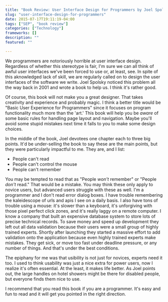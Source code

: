 ```yaml
---
title: "Book Review: User Interface Design for Programmers by Joel Spolsky"
slug: "user-interface-design-for-programmers"
date: 2015-07-17T19:11:19-04:00
tags: ["SEP", "book review"]
categories: ["Technology"]
frameworks: []
description: ""
featured: ""

---
```


We programmers are notoriously horrible at user interface design. Regardless of whether this stereotype is fair, I'm sure we can all think of awful user interfaces we've been forced to use or, at least, see. In spite of this aknowledged lack of skill, we are regularly called on to design the user interfaces of the software we write. Joel Spolsky noticed this problem all the way back in 2001 and wrote a book to help us. I think it's rather good.

Of course, this book will not make you a great designer. That takes creativity and experience and probably magic. I think a better title would be "Basic User Experience for Programmers" since it focuses on program functionality much more than the 'art.' This book will help you be _aware_ of some basic rules for handling page layout and navigation. Maybe you'll avoid some stupid mistakes next time it falls to you to make some design choices.

In the middle of the book, Joel devotees one chapter each to three big points. It'd be under-selling the book to say these are the main points, but they were particularly impactful to me. They are, and I list:

* People can't read
* People can't control the mouse
* People can't remember

You may be tempted to read that as "People _won't_ remember" or "People _don't_ read." That would be a mistake. You may think these only apply to novice users, but advanced users struggle with these as well. I'm a programmer and I don't read error dialog boxes. I have trouble remembering the kaleidescope of urls and apis I see on a daily basis. I also have tons of trouble using a mouse: it's slower than a keyboard, it's unforgiving with those pixel perfect click zones, and it's really laggy on a remote computer. I know a company that built an expensive database system to store lots of precise technical records. To save money and speed up development they left out all data validation because their users were a small group of highly trained experts. Shortly after launching they started a massive effort to add validation onto the application because even highly trained experts make mistakes. They get sick, or move too fast under deadline pressure, or any number of things. And that's under the best conditions.

The epiphany for me was that usibility is not just for novices, experts need it too. I used to think usability was just a nice extra for power users, now I realize it's often essential. At the least, it makes life better. As Joel points out, the large handles on hotel showers might be there for disabled people, but everyone finds them nice to use.

I recommend that you read this book if you are a programmer. It's easy and fun to read and it will get you pointed in the right direction.

